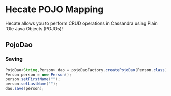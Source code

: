# Hecate POJO Mapping

Hecate allows you to perform CRUD operations in Cassandra using Plain 'Ole Java Objects (POJOs)!  

## PojoDao

### Saving

```Java
PojoDao<String,Person> dao = pojoDaoFactory.createPojoDao(Person.class);
Person person = new Person();
person.setFirstName("");
person.setLastName("");
dao.save(person);
```
